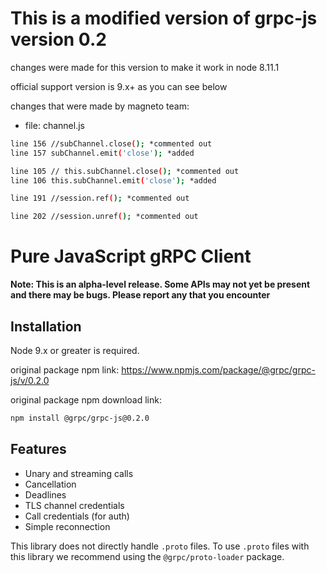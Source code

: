# This is a modified version of grpc-js version 0.2

changes were made for this version to make it work in node 8.11.1

official support version is 9.x+ as you can see below

changes that were made by magneto team:

- file: channel.js
```sh
line 156 //subChannel.close(); *commented out
line 157 subChannel.emit('close'); *added
```
```sh
line 105 // this.subChannel.close(); *commented out
line 106 this.subChannel.emit('close'); *added
```
```sh
line 191 //session.ref(); *commented out
```
```sh
line 202 //session.unref(); *commented out
```
                
    
# Pure JavaScript gRPC Client

**Note: This is an alpha-level release. Some APIs may not yet be present and there may be bugs. Please report any that you encounter**

## Installation

Node 9.x or greater is required.

original package npm link: 
https://www.npmjs.com/package/@grpc/grpc-js/v/0.2.0

original package npm download link: 

```sh
npm install @grpc/grpc-js@0.2.0
```

## Features

 - Unary and streaming calls
 - Cancellation
 - Deadlines
 - TLS channel credentials
 - Call credentials (for auth)
 - Simple reconnection

This library does not directly handle `.proto` files. To use `.proto` files with this library we recommend using the `@grpc/proto-loader` package.
